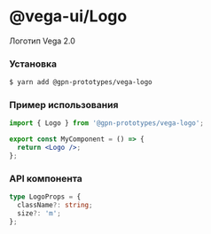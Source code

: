 # @vega-ui/Logo

Логотип Vega 2.0

### Установка

```bash
$ yarn add @gpn-prototypes/vega-logo
```

### Пример использования

```jsx
import { Logo } from '@gpn-prototypes/vega-logo';

export const MyComponent = () => {
  return <Logo />;
};
```

### API компонента

```ts
type LogoProps = {
  className?: string;
  size?: 'm';
};
```
